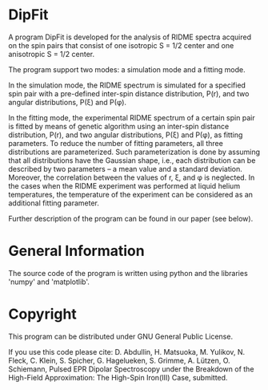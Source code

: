 DipFit
=========
A program DipFit is developed for the analysis of RIDME spectra acquired on the spin pairs that consist of one isotropic S = 1/2 center and one anisotropic S = 1/2 center.

The program support two modes: a simulation mode and a fitting mode.

In the simulation mode, the RIDME spectrum is simulated for a specified spin pair with a pre-defined inter-spin distance distribution, P(r), and two angular distributions, P(ξ) and P(φ). 

In the fitting mode, the experimental RIDME spectrum of a certain spin pair is fitted by means of genetic algorithm using an inter-spin  distance distribution, P(r), and two angular distributions, P(ξ) and P(φ), as fitting parameters. To reduce the number of fitting parameters, all three distributions are parameterized. Such parameterization is done by assuming that all distributions have the Gaussian shape, i.e., each distribution can be described by two parameters – a mean value and a standard deviation. Moreover, the correlation between the values of r, ξ, and φ is neglected. In the cases when the RIDME experiment was performed at liquid helium temperatures, the temperature of the experiment can be considered as an additional fitting parameter.

Further description of the program can be found in our paper (see below).

General Information
=========
The source code of the program is written using python and the libraries 'numpy' and 'matplotlib'. 

Copyright
=========
This program can be distributed under GNU General Public License.

If you use this code please cite: D. Abdullin, H. Matsuoka, M. Yulikov, N. Fleck, C. Klein, S. Spicher, G. Hagelueken, S. Grimme, A. Lützen, O. Schiemann, Pulsed EPR Dipolar Spectroscopy under the Breakdown of the High-Field Approximation: The High-Spin Iron(III) Case, submitted.
